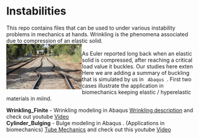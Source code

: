# Instabilities
This repo contains files that can be used to under various instability problems in mechanics at hands. Wrinkling is the phenomena associated due to compression of an elastic solid. <br />
<img src="https://github.com/metaconsultants/Instability/blob/main/Buckling.PNG" width=200 align=left> <br />
As Euler reported long back when an elastic solid is compressed, after reaching a critical load value it buckles. Our studies here exten
Here we are adding a summary of buckling that is simulated by us in <code> Abaqus </code>.  First two cases illustrate the application in biomechanics keeping elastic / hyperelastic materials in miind. 

**Wrinkling_Finite** - Wrinkling modeling in Abaqus [Wrinkling description](https://github.com/metaconsultants/Instability/wiki/Wrinkling) and check out youtube [Video](https://www.youtube.com/watch?v=NS9HBB6fpzU) <br /> 
**Cylinder_Bulging** - Bulge modeling in Abaqus . (Applications in biomechanics) [Tube Mechanics](https://github.com/metaconsultants/Instability/wiki/Bulging) and check out this youtube [Video](https://www.youtube.com/watch?v=yYXma5H8h8Y) <br />

